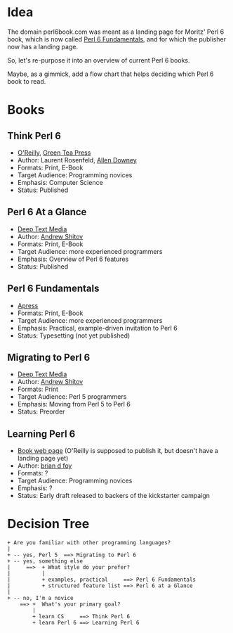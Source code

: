 # Idea

The domain perl6book.com was meant as a landing page for Moritz' Perl 6
book, which is now called [Perl 6
Fundamentals](https://www.apress.com/us/book/9781484228982), and for
which the publisher now has a landing page.

So, let's re-purpose it into an overview of current Perl 6 books.

Maybe, as a gimmick, add a flow chart that helps deciding which Perl 6
book to read.

# Books

## Think Perl 6

* [O'Reilly](http://shop.oreilly.com/product/0636920065883.do), [Green Tea Press](http://greenteapress.com/wp/think-perl-6/)
* Author: Laurent Rosenfeld, [Allen Downey](http://www.allendowney.com/wp/)
* Formats: Print, E-Book
* Target Audience: Programming novices
* Emphasis: Computer Science
* Status: Published

## Perl 6 At a Glance

* [Deep Text Media](https://deeptext.media/perl6-at-a-glance/)
* Author: [Andrew Shitov](https://twitter.com/andrewshitov)
* Formats: Print, E-Book
* Target Audience: more experienced programmers
* Emphasis: Overview of Perl 6 features
* Status: Published

## Perl 6 Fundamentals
* [Apress](https://www.apress.com/us/book/9781484228982)
* Formats: Print, E-Book
* Target Audience: more experienced programmers
* Emphasis: Practical, example-driven invitation to Perl 6
* Status: Typesetting (not yet published)

## Migrating to Perl 6

* [Deep Text Media](https://deeptext.media/migrating-to-perl6)
* Author: [Andrew Shitov](https://twitter.com/andrewshitov)
* Formats: Print
* Target Audience: Perl 5 programmers
* Emphasis: Moving from Perl 5 to Perl 6
* Status: Preorder

## Learning Perl 6

* [Book web page](https://www.learningperl6.com/book/) (O'Reilly is
  supposed to publish it, but doesn't have a landing page yet)
* Author: [brian d foy](https://www.learningperl6.com/author/brian/)
* Formats: ?
* Target Audience: Programming novices
* Emphasis: ?
* Status: Early draft released to backers of the kickstarter campaign

# Decision Tree

    + Are you familiar with other programming languages?
    |
    + -- yes, Perl 5  ==> Migrating to Perl 6
    + -- yes, something else
    |     ==>  + What style do your prefer?
    |          |
    |          + examples, practical     ==> Perl 6 Fundamentals
    |          + structured feature list ==> Perl 6 at a Glance
    |
    + -- no, I'm a novice
        ==> +  What's your primary goal?
            |
            + learn CS     ==> Think Perl 6
            + learn Perl 6 ==> Learning Perl 6
        
